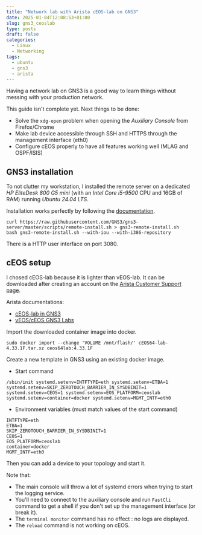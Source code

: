 ```yaml
---
title: "Network lab with Arista cEOS-lab on GNS3"
date: 2025-01-04T12:08:53+01:00
slug: gns3_ceoslab
type: posts
draft: false
categories:
  - Linux
  - Networking
tags:
  - ubuntu
  - gns3
  - arista
---
```

Having a network lab on GNS3 is a good way to learn things without messing with your production network.

This guide isn't complete yet. Next things to be done:

* Solve the `xdg-open` problem when opening the *Auxiliary Console* from Firefox/Chrome
* Make lab device accessible through SSH and HTTPS through the management interface (eth0)
* Configure cEOS properly to have all features working well (MLAG and OSPF/ISIS)

## GNS3 installation
To not clutter my workstation, I installed the remote server on a dedicated *HP EliteDesk 800 G5 mini* (with an *Intel Core i5-9500* CPU and 16GB of RAM) running *Ubuntu 24.04 LTS*.

Installation works perfectly by following the [documentation](https://docs.gns3.com/docs/getting-started/installation/remote-server).
```
curl https://raw.githubusercontent.com/GNS3/gns3-server/master/scripts/remote-install.sh > gns3-remote-install.sh
bash gns3-remote-install.sh --with-iou --with-i386-repository
```

There is a HTTP user interface on port 3080.

## cEOS setup
I chosed cEOS-lab because it is lighter than vEOS-lab. It can be downloaded after creating an account on the [Arista Customer Support page](https://www.arista.com/en/support/customer-support).

Arista documentations:

* [cEOS-lab in GNS3](https://arista.my.site.com/AristaCommunity/s/article/ceos-lab-in-gns3)
* [vEOS/cEOS GNS3 Labs](https://arista.my.site.com/AristaCommunity/s/article/veos-ceos-gns3-labs)

Import the downloaded container image into docker.
```
sudo docker import --change 'VOLUME /mnt/flash/' cEOS64-lab-4.33.1F.tar.xz ceos64lab:4.33.1F
```

Create a new template in GNS3 using an existing docker image.

* Start command
```
/sbin/init systemd.setenv=INTFTYPE=eth systemd.setenv=ETBA=1 systemd.setenv=SKIP_ZEROTOUCH_BARRIER_IN_SYSDBINIT=1 systemd.setenv=CEOS=1 systemd.setenv=EOS_PLATFORM=ceoslab systemd.setenv=container=docker systemd.setenv=MGMT_INTF=eth0
```

* Environment variables (must match values of the start command)
```
INTFTYPE=eth
ETBA=1
SKIP_ZEROTOUCH_BARRIER_IN_SYSDBINIT=1
CEOS=1
EOS_PLATFORM=ceoslab
container=docker
MGMT_INTF=eth0
```

Then you can add a device to your topology and start it.

Note that:

* The main console will throw a lot of systemd errors when trying to start the logging service.
* You'll need to connect to the auxiliary console and run `FastCli` command to get a shell if you don't set up the management interface (or break it).
* The `terminal monitor` command has no effect : no logs are displayed.
* The `reload` command is not working on cEOS.